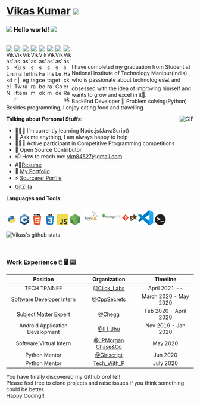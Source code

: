 # [Vikas Kumar](https://vkn84527.github.io/Portfolio/) <img src="https://github.com/TheDudeThatCode/TheDudeThatCode/blob/master/Assets/Developer.gif" width="80px">

### <img src="https://github.com/TheDudeThatCode/TheDudeThatCode/blob/master/Assets/Hi.gif" width="29px"> Hello world!&nbsp;<img src="https://github.com/TheDudeThatCode/TheDudeThatCode/blob/master/Assets/Earth.gif" width="24px">
<br/>
<a href="https://www.linkedin.com/in/vikas-kr-rawat/">
  <img align="left" alt="Vikas's LinkdeIN" width="22px" src="https://cdn.jsdelivr.net/npm/simple-icons@v3/icons/linkedin.svg" />
</a>
<a href="https://twitter.com/vkn84527">
  <img align="left" alt="Vikas Kumar | Twitter" width="22px" src="https://cdn.jsdelivr.net/npm/simple-icons@v3/icons/twitter.svg" />
</a>
<a href="https://t.me/v_k_Rawat">
  <img align="left" alt="Vikas's Telegram" width="22px" src="https://cdn.jsdelivr.net/npm/simple-icons@v3/icons/telegram.svg" />
</a>
<a href="https://www.instagram.com/v_k_rawat7/">
  <img align="left" alt="Vikas's Instagram" width="22px" src="https://cdn.jsdelivr.net/npm/simple-icons@v3/icons/instagram.svg" />
</a>
<a href="https://www.facebook.com/people/Vikas-Kr-Rawat/100008830386440">
  <img align="left" alt="Vikas's Facebook" width="22px" src="https://cdn.jsdelivr.net/npm/simple-icons@v3/icons/facebook.svg" />
</a>
<a href="https://auth.geeksforgeeks.org/user/v_k_rawat/practice/">
  <img align="left" alt="Vikas's Instagram" width="22px" src="https://cdn.jsdelivr.net/npm/simple-icons@v3/icons/geeksforgeeks.svg" />
</a>
<a href="https://leetcode.com/vkn84527/">
  <img align="left" alt="Vikas's LeetCode" width="22px" src="https://cdn.jsdelivr.net/npm/simple-icons@v3/icons/leetcode.svg" />
</a>
<a href="https://www.hackerrank.com/V_K_Rawat?hr_r=1">
  <img align="left" alt="Vikas's HackerRank" width="22px" src="https://cdn.jsdelivr.net/npm/simple-icons@v3/icons/hackerrank.svg" />
</a>
<br />
<br/>

I have completed my graduation from Student at National Institute of Technology Manipur(India) , who is passionate about technologies💻 and obsessed with the idea of improving himself and wants to grow and excel in it🚀.
<br/>
 BackEnd Developer || Problem solving(Python)
<br/>
Besides programming, I enjoy eating food and travelling.


<img align="right" alt="GIF" src="https://media.giphy.com/media/L8K62iTDkzGX6/giphy.gif" />
  
**Talking about Personal Stuffs:**

- 👨🏽‍💻 I’m currently learning Node.js(JavaScript)  
- 💬 Ask me anything, I am always happy to help
- 👨🏽‍💼 Active participant in Competitive Programming competitions
- 🙍  Open Source Contributor
- 📫 How to reach me: vkn84527@gmail.com
- #📝[Resume](https://drive.google.com/file/d/1LGbVrN4bUNsftE3WVS9yJKJiDfxmtxxp/view?usp=sharing)
- 💼 [My Portfolio](https://vkn84527.github.io/Portfolio/)
- ⚡️ [Sourcerer Porfile](https://sourcerer.io/vkn84527)
- [GitZilla](https://gitzilla.netlify.app/users/vkn84527)

**Languages and Tools:**  

<code><img height="30" src="https://raw.githubusercontent.com/github/explore/80688e429a7d4ef2fca1e82350fe8e3517d3494d/topics/python/python.png"></code>
<code><img height="30" src="https://raw.githubusercontent.com/github/explore/80688e429a7d4ef2fca1e82350fe8e3517d3494d/topics/cpp/cpp.png"></code>
<code><img height="30" src="https://raw.githubusercontent.com/github/explore/80688e429a7d4ef2fca1e82350fe8e3517d3494d/topics/html/html.png"></code>
<code><img height="30" src="https://raw.githubusercontent.com/github/explore/5c058a388828bb5fde0bcafd4bc867b5bb3f26f3/topics/css/css.png"></code>
<code><img height="30" src="https://raw.githubusercontent.com/github/explore/80688e429a7d4ef2fca1e82350fe8e3517d3494d/topics/javascript/javascript.png"></code>
<code><img height="30" src="https://raw.githubusercontent.com/github/explore/80688e429a7d4ef2fca1e82350fe8e3517d3494d/topics/nodejs/nodejs.png"></code>
<code><img height="50" src="https://raw.githubusercontent.com/github/explore/80688e429a7d4ef2fca1e82350fe8e3517d3494d/topics/mysql/mysql.png"></code>
<code><img height="50" src="https://raw.githubusercontent.com/github/explore/80688e429a7d4ef2fca1e82350fe8e3517d3494d/topics/mongodb/mongodb.png"></code>
<code><img height="40" src="https://raw.githubusercontent.com/github/explore/80688e429a7d4ef2fca1e82350fe8e3517d3494d/topics/git/git.png"></code>
<code><img height="40" src="https://raw.githubusercontent.com/github/explore/80688e429a7d4ef2fca1e82350fe8e3517d3494d/topics/visual-studio-code/visual-studio-code.png"></code>
<code><img height="30" src="https://raw.githubusercontent.com/github/explore/80688e429a7d4ef2fca1e82350fe8e3517d3494d/topics/terminal/terminal.png"></code>

![Vikas's github stats](https://github-readme-stats.vercel.app/api?username=vkn84527&show_icons=true&hide_border=true)

<br/>

### Work Experience :computer_mouse: :desktop_computer: :keyboard:

| Position | Organization | Timeline |
| :-: | :-: | :-: |
| TECH TRAINEE | [@Click_Labs](https://click-labs.com/) | April 2021 -- |
| Software Developer Intern | [@CppSecrets](https://cppsecrets.com/) | March 2020 - May 2020 |
| Subject Matter Expert | [@Chegg](https://www.chegg.com/) | Feb 2020 - April 2020 |
| Android Application Development | [@IIT Bhu](https://iitbhu.ac.in/) | Nov 2019 - Jan 2020 |
| Software Virtual Intern | [@JPMorgan Chase&Co](https://in.insidesherpa.com/modules/R5iK7HMxJGBgaSbvk/gtAhtcvke9AFCzqME) | May 2020 |
| Python Mentor | [@Girlscript](https://www.girlscript.tech/home) | Jun 2020 |
| Python Mentor |  [Tech_With_P](https://www.linkedin.com/company/tech-with-p/)| July 2020 |

You have finally discovered my Github profile!!
<br/>
Please feel free to clone projects and raise issues if you think something could be better.
<br/>
Happy Coding!!


